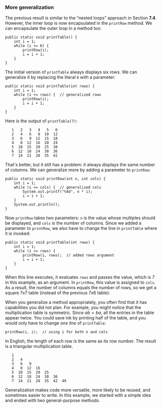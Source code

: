 ###  More generalization


The previous result is similar to the “nested loops” approach in Section **7.4**.
However, the inner loop is now encapsulated in the `printRow` method.
We can encapsulate the outer loop in a method too:

```code
public static void printTable() {
    int i = 1;
    while (i <= 6) {
        printRow(i);
        i = i + 1;
    }
}
```

The initial version of `printTable` always displays six rows.
We can generalize it by replacing the literal `6` with a parameter:

```code
public static void printTable(int rows) {
    int i = 1;
    while (i <= rows) {  // generalized rows
        printRow(i);
        i = i + 1;
    }
}
```

Here is the output of `printTable(7)`:

```code
   1   2   3   4   5   6
   2   4   6   8  10  12
   3   6   9  12  15  18
   4   8  12  16  20  24
   5  10  15  20  25  30
   6  12  18  24  30  36
   7  14  21  28  35  42
```

That's better, but it still has a problem: it always displays the same number of columns.
We can generalize more by adding a parameter to `printRow`:

```code
public static void printRow(int n, int cols) {
    int i = 1;
    while (i <= cols) {  // generalized cols
        System.out.printf("%4d", n * i);
        i = i + 1;
    }
    System.out.println();
}
```

Now `printRow` takes two parameters: `n` is the value whose multiples should be displayed, and `cols` is the number of columns.
Since we added a parameter to `printRow`, we also have to change the line in `printTable` where it is invoked:

```code
public static void printTable(int rows) {
    int i = 1;
    while (i <= rows) {
        printRow(i, rows);  // added rows argument
        i = i + 1;
    }
}
```

When this line executes, it evaluates `rows` and passes the value, which is 7 in this example, as an argument.
In `printRow`, this value is assigned to `cols`.
As a result, the number of columns equals the number of rows, so we get a square 7x7 table (instead of the previous 7x6 table):


When you generalize a method appropriately, you often find that it has capabilities you did not plan.
For example, you might notice that the multiplication table is symmetric.
Since $ab = ba$, all the entries in the table appear twice.
You could save ink by printing half of the table, and you would only have to change *one line* of `printTable`:

```code
printRow(i, i);  // using i for both n and cols
```

In English, the length of each row is the same as its row number.
The result is a triangular multiplication table.

```code
   1
   2   4
   3   6   9
   4   8  12  16
   5  10  15  20  25
   6  12  18  24  30  36
   7  14  21  28  35  42  49
```

Generalization makes code more versatile, more likely to be reused, and sometimes easier to write.
In this example, we started with a simple idea and ended with two general-purpose methods.